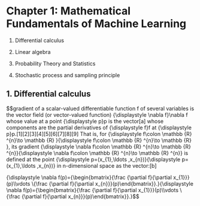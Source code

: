 # Chapter 1: Mathematical Fundamentals of Machine Learning

1. Differential calculus

2. Linear algebra

3. Probability Theory and Statistics

4. Stochastic process and sampling principle

## 1. Differential calculus
$$gradient of a scalar-valued differentiable function f of several variables is the vector field (or vector-valued function) {\displaystyle \nabla f}\nabla f whose value at a point {\displaystyle p}p is the vector[a] whose components are the partial derivatives of {\displaystyle f}f at {\displaystyle p}p.[1][2][3][4][5][6][7][8][9] That is, for {\displaystyle f\colon \mathbb {R} ^{n}\to \mathbb {R} }{\displaystyle f\colon \mathbb {R} ^{n}\to \mathbb {R} }, its gradient {\displaystyle \nabla f\colon \mathbb {R} ^{n}\to \mathbb {R} ^{n}}{\displaystyle \nabla f\colon \mathbb {R} ^{n}\to \mathbb {R} ^{n}} is defined at the point {\displaystyle p=(x_{1},\ldots ,x_{n})}{\displaystyle p=(x_{1},\ldots ,x_{n})} in n-dimensional space as the vector:[b]

{\displaystyle \nabla f(p)={\begin{bmatrix}{\frac {\partial f}{\partial x_{1}}}(p)\\\vdots \\{\frac {\partial f}{\partial x_{n}}}(p)\end{bmatrix}}.}{\displaystyle \nabla f(p)={\begin{bmatrix}{\frac {\partial f}{\partial x_{1}}}(p)\\\vdots \\{\frac {\partial f}{\partial x_{n}}}(p)\end{bmatrix}}.}$$


